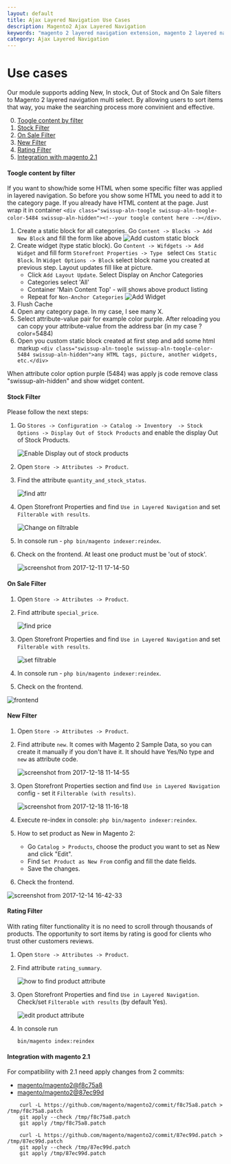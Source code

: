 ```yaml
---
layout: default
title: Ajax Layered Navigation Use Cases
description: Magento2 Ajax Layered Navigation
keywords: "magento 2 layered navigation extension, magento 2 layered navigation, magento 2 ajax layered navigation, magento 2 custom layered navigation, magento 2 layered navigation multi select, magento 2 custom product collection with layered navigation, magento create custom layered navigation, magento custom layered navigation filter, layered navigation, ajax layered navigation, ajax filters, multiple filters"
category: Ajax Layered Navigation
---
```


# Use cases

Our module supports adding New, In stock, Out of Stock and On Sale filters to Magento 2 layered navigation multi select. By allowing users to sort items that way, you make the searching process more convinient and effective.

 0. [Toogle content by filter](#toogle-content-by-filter)
 1. [Stock Filter](#stock-filter)
 2. [On Sale Filter](#on-sale-filter)
 3. [New Filter](#new-filter)
 4. [Rating Filter](#rating-filter)
 5. [Integration with magento 2.1](#integration-with-magento-21)

#### Toogle content by filter

If you want to show/hide some HTML when some specific filter was applied in layered navigation.
So before you show some HTML you need to add it to the category page. If you already have HTML content at the page. Just wrap it in container `<div class="swissup-aln-toogle swissup-aln-toogle-color-5484 swissup-aln-hidden"><!--your toogle content here --></div>`.

 1. Create a static block for all categories. Go `Content -> Blocks -> Add New Block` and fill the form like above
![Add custom static block](https://user-images.githubusercontent.com/412612/77307663-57e1cf00-6d02-11ea-8d00-37c505c58e8e.png)
 2. Create widget (type static block). Go `Content -> Wifdgets -> Add Widget` and fill form `Storefront Properties -> Type ` select `Cms Static Block`. In `Widget Options -> Block` select block name you created at previous step. Layout updates fill like at picture.
    - Click `Add Layout Update`. Select Display on Anchor Categories
    - Categories select 'All'
    - Container 'Main Content Top' - will shows above product listing
    - Repeat for `Non-Anchor Categories`
![Add Widget](https://user-images.githubusercontent.com/412612/77330643-51fee480-6d28-11ea-8758-0db48efbb8fc.png)
 3. Flush Cache
 4. Open any category page. In my case, I see many X.
 5. Select attribute-value pair for example color purple. After reloading you can copy your attribute-value from the address bar (in my case ?color=5484)
 6. Open you custom static block created at first step and add some html markup `<div class="swissup-aln-toogle swissup-aln-toogle-color-5484 swissup-aln-hidden">any HTML tags, picture, another widgets, etc.</div>`

 When attribute color option purple (5484) was apply js code remove class "swissup-aln-hidden" and show widget content.

#### Stock Filter

Please follow the next steps:

1. Go `Stores -> Configuration -> Catalog -> Inventory  -> Stock Options -> Display Out of Stock Products` and enable the display Out of Stock Products.

    ![Enable Display out of stock products](https://user-images.githubusercontent.com/412612/33838709-f174d9c8-de98-11e7-9adf-2b74829443f3.png)

2. Open `Store -> Attributes -> Product`.

3. Find the attribute `quantity_and_stock_status`.

    ![find attr](https://user-images.githubusercontent.com/412612/33837857-71dcfb48-de96-11e7-95b5-b137197e5357.png)

4. Open Storefront Properties and find  `Use in Layered Navigation` and set `Filterable with results`.

    ![Change on filtrable](https://user-images.githubusercontent.com/412612/33837858-71fa5b98-de96-11e7-9934-3e3bdc371fe9.png)

5. In console run - `php bin/magento indexer:reindex`.

6. Check on the frontend. At least one product must be 'out of stock'.

    ![screenshot from 2017-12-11 17-14-50](https://user-images.githubusercontent.com/412612/33838017-de535e98-de96-11e7-8960-03b961f7dda1.png)

#### On Sale Filter

1. Open `Store -> Attributes -> Product`.

2. Find attribute `special_price`.

    ![find price](https://user-images.githubusercontent.com/412612/33997963-cd9fd284-e0ee-11e7-8151-8e5efae57de9.png)

3. Open Storefront Properties and find  `Use in Layered Navigation` and set `Filterable with results`.

    ![set filtrable](https://user-images.githubusercontent.com/412612/33998051-107fd270-e0ef-11e7-8e55-784ae540b2eb.png)

4. In console run - `php bin/magento indexer:reindex`.

5. Check on the frontend.

![frontend](https://user-images.githubusercontent.com/412612/34001555-01942b80-e0f9-11e7-89e3-c8c1e68db167.png)

#### New Filter

1. Open `Store -> Attributes -> Product`.

2. Find attribute `new`. It comes with Magento 2 Sample Data, so you can create it manually if you don't have it. It should have Yes/No type and `new` as attribute code.

    ![screenshot from 2017-12-18 11-14-55](https://user-images.githubusercontent.com/412612/34098373-bde2eaa4-e3e4-11e7-933b-1d6ce717a036.png)

3. Open Storefront Properties section and find `Use in Layered Navigation` config - set it `Filterable (with results)`.

    ![screenshot from 2017-12-18 11-16-18](https://user-images.githubusercontent.com/412612/34098410-e83e3d94-e3e4-11e7-92bb-373b0e3ce283.png)

4. Execute re-index in console: `php bin/magento indexer:reindex`.

5. How to set product as New in Magento 2:

    - Go `Catalog > Products`, choose the product you want to set as New and click "Edit".
    - Find `Set Product as New From` config and fill the date fields.
    - Save the changes.

6. Check the frontend.

![screenshot from 2017-12-14 16-42-33](https://user-images.githubusercontent.com/412612/33997669-cf349072-e0ed-11e7-8678-446f9371ed5c.png)

#### Rating Filter

With rating filter functionality it is no need to scroll through thousands of products. The opportunity to sort items by rating is good for clients who trust other customers reviews.

1. Open `Store -> Attributes -> Product`.

2. Find attribute `rating_summary`.

    ![how to find product attribute](https://user-images.githubusercontent.com/412612/34213510-1a3f9170-e5a8-11e7-90b5-570590d31027.png)

3. Open Storefront Properties and find  `Use in Layered Navigation`. Check/set `Filterable with results` (by default Yes).

    ![edit product attribute](https://user-images.githubusercontent.com/412612/34213608-5bf51d6a-e5a8-11e7-9c8d-0fc3acc1ed57.png)

4. In console run

    ~~~
    bin/magento index:reindex
    ~~~

#### Integration with magento 2.1

For compatibility with 2.1 need apply changes from 2 commits:

- [magento/magento2@f8c75a8](https://github.com/magento/magento2/commit/f8c75a8)
- [magento/magento2@87ec99d](https://github.com/magento/magento2/commit/87ec99d)

~~~
    curl -L https://github.com/magento/magento2/commit/f8c75a8.patch > /tmp/f8c75a8.patch
    git apply --check /tmp/f8c75a8.patch
    git apply /tmp/f8c75a8.patch

    curl -L https://github.com/magento/magento2/commit/87ec99d.patch > /tmp/87ec99d.patch
    git apply --check /tmp/87ec99d.patch
    git apply /tmp/87ec99d.patch
~~~